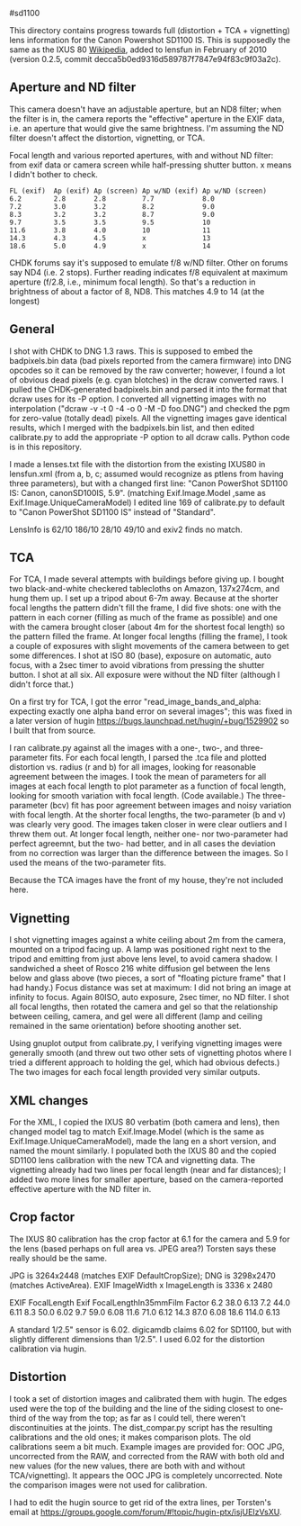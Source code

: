 #sd1100

This directory contains progress towards full (distortion + TCA + vignetting) lens information for the Canon Powershot SD1100 IS. This is supposedly the same as the IXUS 80 [Wikipedia](https://en.wikipedia.org/wiki/Canon_Digital_IXUS#IXUS.2FELPH.2FIXY_cameras_using_SD_storage), added to lensfun in February of 2010 (version 0.2.5, commit decca5b0ed9316d589787f7847e94f83c9f03a2c).

## Aperture and ND filter
This camera doesn't have an adjustable aperture, but an ND8 filter; when the filter is in, the camera reports the "effective" aperture in the EXIF data, i.e. an aperture that would give the same brightness. I'm assuming the ND filter doesn't affect the distortion, vignetting, or TCA.

Focal length and various reported apertures, with and without ND filter: from exif data or camera screen while half-pressing shutter button. x means I didn't bother to check.

    FL (exif)  Ap (exif) Ap (screen) Ap w/ND (exif) Ap w/ND (screen)
    6.2        2.8       2.8         7.7            8.0
    7.2        3.0       3.2         8.2            9.0
    8.3        3.2       3.2         8.7            9.0
    9.7        3.5       3.5         9.5            10
    11.6       3.8       4.0         10             11
    14.3       4.3       4.5         x              13
    18.6       5.0       4.9         x              14

CHDK forums say it's supposed to emulate f/8 w/ND filter. Other on forums say ND4 (i.e. 2 stops). Further reading indicates f/8 equivalent at maximum aperture (f/2.8, i.e., minimum focal length). So that's a reduction in brightness of about a factor of 8, ND8. This matches 4.9 to 14 (at the longest)

## General

I shot with CHDK to DNG 1.3 raws. This is supposed to embed the badpixels.bin data (bad pixels reported from the camera firmware) into DNG opcodes so it can be removed by the raw converter; however, I found a lot of obvious dead pixels (e.g. cyan blotches) in the dcraw converted raws. I pulled the CHDK-generated badpixels.bin and parsed it into the format that dcraw uses for its -P option. I converted all vignetting images with no interpolation ("dcraw -v -t 0 -4 -o 0 -M -D foo.DNG") and checked the pgm for zero-value (totally dead) pixels. All the vignetting images gave identical results, which I merged with the badpixels.bin list, and then edited calibrate.py to add the appropriate -P option to all dcraw calls. Python code is in this repository.

I made a lenses.txt file with the distortion from the existing IXUS80 in lensfun.xml (from a, b, c; assumed would recognize as ptlens from having three parameters), but with a changed first line: "Canon PowerShot SD1100 IS: Canon, canonSD100IS, 5.9". (matching Exif.Image.Model ,same as Exif.Image.UniqueCameraModel) I edited line 169 of calibrate.py to default to "Canon PowerShot SD1100 IS" instead of "Standard".

LensInfo is 62/10 186/10 28/10 49/10 and exiv2 finds no match.

## TCA

For TCA, I made several attempts with buildings before giving up. I bought two black-and-white checkered tablecloths on Amazon, 137x274cm, and hung them up. I set up a tripod about 6-7m away. Because at the shorter focal lengths the pattern didn't fill the frame, I did five shots: one with the pattern in each corner (filling as much of the frame as possible) and one with the camera brought closer (about 4m for the shortest focal length) so the pattern filled the frame. At longer focal lengths (filling the frame), I took a couple of exposures with slight movements of the camera between to get some differences. I shot at ISO 80 (base), exposure on automatic, auto focus, with a 2sec timer to avoid vibrations from pressing the shutter button. I shot at all six. All exposure were without the ND filter (although I didn't force that.)

On a first try for TCA, I got the error "read_image_bands_and_alpha: expecting exactly one alpha band error on several images"; this was fixed in a later version of hugin <https://bugs.launchpad.net/hugin/+bug/1529902> so I built that from source.

I ran calibrate.py against all the images with a one-, two-, and three-parameter fits. For each focal length, I parsed the .tca file and plotted distortion vs. radius (r and b) for all images, looking for reasonable agreement between the images. I took the mean of parameters for all images at each focal length to plot parameter as a function of focal length, looking for smooth variation with focal length. (Code available.) The three-parameter (bcv) fit has poor agreement between images and noisy variation with focal length. At the shorter focal lengths, the two-parameter (b and v) was clearly very good. The images taken closer in were clear outliers and I threw them out. At longer focal length, neither one- nor two-parameter had perfect agreemnt, but the two- had better, and in all cases the deviation from no correction was larger than the difference between the images. So I used the means of the two-parameter fits.

Because the TCA images have the front of my house, they're not included here.

## Vignetting
I shot vignetting images against a white ceiling about 2m from the camera, mounted on a tripod facing up. A lamp was positioned right next to the tripod and emitting from just above lens level, to avoid camera shadow. I sandwiched a sheet of Rosco 216 white diffusion gel between the lens below and glass above (two pieces, a sort of "floating picture frame" that I had handy.) Focus distance was set at maximum: I did not bring an image at infinity to focus. Again 80ISO, auto exposure, 2sec timer, no ND filter. I shot all focal lengths, then rotated the camera and gel so that the relationship between ceiling, camera, and gel were all different (lamp and ceiling remained in the same orientation) before shooting another set.

Using gnuplot output from calibrate.py, I verifying vignetting images were generally smooth (and threw out two other sets of vignetting photos where I tried a different approach to holding the gel, which had obvious defects.) The two images for each focal length provided very similar outputs.

## XML changes

For the XML, I copied the IXUS 80 verbatim (both camera and lens), then changed model tag to match Exif.Image.Model (which is the same as Exif.Image.UniqueCameraModel), made the lang en a short version, and named the mount similarly. I populated both the IXUS 80 and the copied SD1100 lens calibration with the new TCA and vignetting data. The vignetting already had two lines per focal length (near and far distances); I added two more lines for smaller aperture, based on the camera-reported effective aperture with the ND filter in.

## Crop factor

The IXUS 80 calibration has the crop factor at 6.1 for the camera and 5.9 for the lens (based perhaps on full area vs. JPEG area?) Torsten says these really should be the same.

JPG is 3264x2448 (matches EXIF DefaultCropSize); DNG is 3298x2470 (matches ActiveArea). EXIF ImageWidth x ImageLength is 3336 x 2480

EXIF FocalLength  Exif FocalLengthIn35mmFilm  Factor
6.2               38.0                        6.13
7.2               44.0                        6.11
8.3               50.0                        6.02
9.7               59.0                        6.08
11.6              71.0                        6.12
14.3              87.0                        6.08
18.6              114.0                       6.13

A standard 1/2.5" sensor is 6.02. digicamdb claims 6.02 for SD1100, but with slightly different dimensions than 1/2.5". I used 6.02 for the distortion calibration via hugin.

## Distortion
I took a set of distortion images and calibrated them with hugin. The edges used were the top of the building and the line of the siding closest to one-third of the way from the top; as far as I could tell, there weren't discontinuities at the joints. The dist_compar.py script has the resulting calibrations and the old ones; it makes comparison plots. The old calibrations seem a bit much. Example images are provided for: OOC JPG, uncorrected from the RAW, and corrected from the RAW with both old and new values (for the new values, there are both with and without TCA/vignetting). It appears the OOC JPG is completely uncorrected. Note the comparison images were not used for calibration.

I had to edit the hugin source to get rid of the extra lines, per Torsten's email at <https://groups.google.com/forum/#!topic/hugin-ptx/isjUEIzVsXU>.